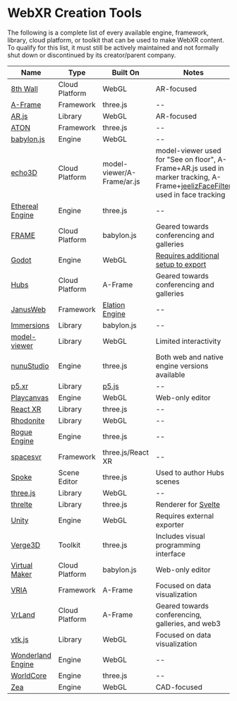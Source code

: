# WebXR Creation Tools

The following is a complete list of every available engine, framework, library, cloud platform, or toolkit that can be used to make WebXR content.
To qualify for this list, it must still be actively maintained and not formally shut down or discontinued by its creator/parent company.

|Name|Type|Built On|Notes|
|--|--|--|--|
|[8th Wall](https://www.8thwall.com/)|Cloud Platform|WebGL|AR-focused|
|[A-Frame](https://aframe.io/)|Framework|three.js|--|
|[AR.js](https://github.com/AR-js-org/AR.js)|Library|WebGL|AR-focused|
|[ATON](http://osiris.itabc.cnr.it/aton/)|Framework|three.js|--|
|[babylon.js](https://www.babylonjs.com/)|Engine|WebGL|--|
|[echo3D](https://www.echo3d.co/)|Cloud Platform|model-viewer/A-Frame/ar.js|model-viewer used for "See on floor", A-Frame+AR.js used in marker tracking, A-Frame+[jeelizFaceFilter](https://github.com/jeeliz/jeelizFaceFilter) used in face tracking|
|[Ethereal Engine](https://www.etherealengine.com/)|Engine|three.js|--|
|[FRAME](https://framevr.io/)|Cloud Platform|babylon.js|Geared towards conferencing and galleries|
|[Godot](https://godotengine.org/)|Engine|WebGL|[Requires additional setup to export](https://www.snopekgames.com/tutorial/2020/how-make-vr-game-webxr-godot)|
|[Hubs](https://hubs.mozilla.com/)|Cloud Platform|A-Frame|Geared towards conferencing and galleries|
|[JanusWeb](https://github.com/jbaicoianu/janusweb)|Framework|[Elation Engine](https://github.com/jbaicoianu/elation-engine)|--|
|[Immersions](https://github.com/bruchansky/immersions)|Library|babylon.js|--|
|[model-viewer](https://modelviewer.dev/)|Library|WebGL|Limited interactivity|
|[nunuStudio](https://www.nunustudio.org/)|Engine|three.js|Both web and native engine versions available|
|[p5.xr](https://p5xr.org/#/)|Library|[p5.js](https://p5js.org/)|--|
|[Playcanvas](https://playcanvas.com/)|Engine|WebGL|Web-only editor|
|[React XR](https://github.com/pmndrs/react-xr)|Library|three.js|--|
|[Rhodonite](https://github.com/actnwit/RhodoniteTS)|Library|WebGL|--|
|[Rogue Engine](https://rogueengine.io/)|Engine|three.js|--|
|[spacesvr](https://github.com/musehq/spacesvr)|Framework|three.js/React XR|--|
|[Spoke](https://hubs.mozilla.com/spoke)|Scene Editor|three.js|Used to author Hubs scenes|
|[three.js](https://threejs.org/)|Library|WebGL|--|
|[threlte](https://threlte.xyz/docs/introduction)|Library|three.js|Renderer for [Svelte](https://svelte.dev/)|
|[Unity](https://unity.com/)|Engine|WebGL|Requires external exporter|
|[Verge3D](https://www.soft8soft.com/verge3d/)|Toolkit|three.js|Includes visual programming interface|
|[Virtual Maker](https://www.virtualmaker.net/)|Cloud Platform|babylon.js|Web-only editor|
|[VRIA](https://github.com/vriajs/vria)|Framework|A-Frame|Focused on data visualization|
|[VrLand](https://vrland.io/)|Cloud Platform|A-Frame|Geared towards conferencing, galleries, and web3|
|[vtk.js](https://kitware.github.io/vtk-js/)|Library|WebGL|Focused on data visualization|
|[Wonderland Engine](https://wonderlandengine.com/)|Engine|WebGL|--|
|[WorldCore](https://github.com/croquet/worldcore)|Engine|three.js|--|
|[Zea](https://www.zea.live/)|Engine|WebGL|CAD-focused|
